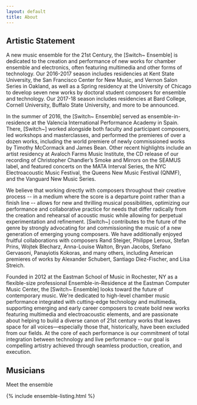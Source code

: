 ```yaml
---
layout: default
title: About
---
```


<h2 class="text-center">Artistic Statement</h2>

A new music ensemble for the 21st Century, the [Switch~ Ensemble] is dedicated to the creation and performance of new works for chamber ensemble and electronics, often featuring multimedia and other forms of technology. Our 2016-2017 season includes residencies at Kent State University, the San Francisco Center for New Music, and Vernon Salon Series in Oakland, as well as a Spring residency at the University of Chicago to develop seven new works by doctoral student composers for ensemble and technology. Our 2017-18 season includes residencies at Bard College, Cornell University, Buffalo State University, and more to be announced.

In the summer of 2016, the [Switch~ Ensemble] served as ensemble-in-residence at the Valencia International Performance Academy in Spain. There, [Switch~] worked alongside both faculty and participant composers, led workshops and masterclasses, and performed the premieres of over a dozen works, including the world premiere of newly commissioned works by Timothy McCormack and James Bean. Other recent highlights include an artist residency at Avaloch Farms Music Institute, the CD release of our recording of Christopher Chandler’s Smoke and Mirrors on the SEAMUS label, and featured concerts on the MATA Interval Series, the NYC Electroacoustic Music Festival, the Queens New Music Festival (QNMF), and the Vanguard New Music Series.

We believe that working directly with composers throughout their creative process -- in a medium where the score is a departure point rather than a finish line -- allows for new and thrilling musical possibilities, optimizing our performance and collaborative practice for needs that differ radically from the creation and rehearsal of acoustic music while allowing for perpetual experimentation and refinement. [Switch~] contributes to the future of the genre by strongly advocating for and commissioning the music of a new generation of emerging young composers. We have additionally enjoyed fruitful collaborations with composers Rand Steiger, Philippe Leroux, Stefan Prins, Wojtek Blecharz, Anna-Louise Walton, Bryan Jacobs, Stefano Gervasoni, Panayiotis Kokoras, and many others, including American premieres of works by Alexander Schubert, Santiago Diez-Fischer, and Lisa Streich.

Founded in 2012 at the Eastman School of Music in Rochester, NY as a flexible-size professional Ensemble-in-Residence at the Eastman Computer Music Center, the [Switch~ Ensemble] looks toward the future of contemporary music. We're dedicated to high-level chamber music performance integrated with cutting-edge technology and multimedia, supporting emerging and early career composers to create bold new works featuring multimedia and electroacoustic elements, and are passionate about helping to build a diverse canon of 21st century works that leaves space for all voices—especially those that, historically, have been excluded from our fields. At the core of each performance is our commitment of total integration between technology and live performance -- our goal is compelling artistry achieved through seamless production, creation, and execution.

<h2 class="text-center">Musicians</h2>

<p class="lead text-center">Meet the ensemble</p>

{% include ensemble-listing.html %}
